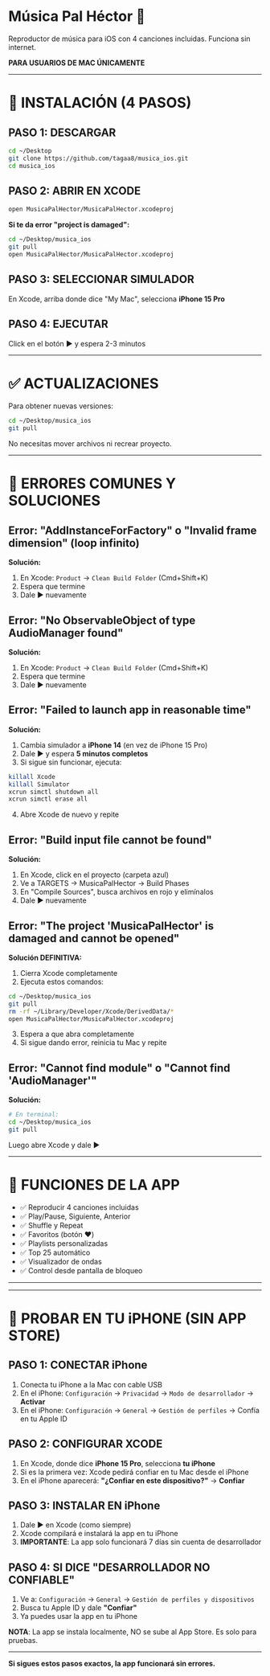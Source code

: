 # Música Pal Héctor 🎵

Reproductor de música para iOS con 4 canciones incluidas. Funciona sin internet.

**PARA USUARIOS DE MAC ÚNICAMENTE**

---

# 🚀 INSTALACIÓN (4 PASOS)

## PASO 1: DESCARGAR
```bash
cd ~/Desktop
git clone https://github.com/tagaa8/musica_ios.git
cd musica_ios
```

## PASO 2: ABRIR EN XCODE
```bash
open MusicaPalHector/MusicaPalHector.xcodeproj
```

**Si te da error "project is damaged":**
```bash
cd ~/Desktop/musica_ios
git pull
open MusicaPalHector/MusicaPalHector.xcodeproj
```

## PASO 3: SELECCIONAR SIMULADOR
En Xcode, arriba donde dice "My Mac", selecciona **iPhone 15 Pro**

## PASO 4: EJECUTAR
Click en el botón **▶️** y espera 2-3 minutos

---

# ✅ ACTUALIZACIONES

Para obtener nuevas versiones:
```bash
cd ~/Desktop/musica_ios
git pull
```

No necesitas mover archivos ni recrear proyecto.

---

# 🔧 ERRORES COMUNES Y SOLUCIONES

## Error: "AddInstanceForFactory" o "Invalid frame dimension" (loop infinito)
**Solución:**
1. En Xcode: `Product` → `Clean Build Folder` (Cmd+Shift+K)
2. Espera que termine
3. Dale ▶️ nuevamente

## Error: "No ObservableObject of type AudioManager found"
**Solución:**
1. En Xcode: `Product` → `Clean Build Folder` (Cmd+Shift+K)
2. Espera que termine
3. Dale ▶️ nuevamente

## Error: "Failed to launch app in reasonable time"
**Solución:**
1. Cambia simulador a **iPhone 14** (en vez de iPhone 15 Pro)
2. Dale ▶️ y espera **5 minutos completos**
3. Si sigue sin funcionar, ejecuta:
```bash
killall Xcode
killall Simulator
xcrun simctl shutdown all
xcrun simctl erase all
```
4. Abre Xcode de nuevo y repite

## Error: "Build input file cannot be found"
**Solución:**
1. En Xcode, click en el proyecto (carpeta azul)
2. Ve a TARGETS → MusicaPalHector → Build Phases
3. En "Compile Sources", busca archivos en rojo y elimínalos
4. Dale ▶️ nuevamente

## Error: "The project 'MusicaPalHector' is damaged and cannot be opened"
**Solución DEFINITIVA:**
1. Cierra Xcode completamente
2. Ejecuta estos comandos:
```bash
cd ~/Desktop/musica_ios
git pull
rm -rf ~/Library/Developer/Xcode/DerivedData/*
open MusicaPalHector/MusicaPalHector.xcodeproj
```
3. Espera a que abra completamente
4. Si sigue dando error, reinicia tu Mac y repite

## Error: "Cannot find module" o "Cannot find 'AudioManager'"
**Solución:**
```bash
# En terminal:
cd ~/Desktop/musica_ios
git pull
```
Luego abre Xcode y dale ▶️

---

# 📱 FUNCIONES DE LA APP

- ✅ Reproducir 4 canciones incluidas
- ✅ Play/Pause, Siguiente, Anterior  
- ✅ Shuffle y Repeat
- ✅ Favoritos (botón ❤️)
- ✅ Playlists personalizadas
- ✅ Top 25 automático
- ✅ Visualizador de ondas
- ✅ Control desde pantalla de bloqueo

---

---

# 📱 PROBAR EN TU iPHONE (SIN APP STORE)

## PASO 1: CONECTAR iPhone
1. Conecta tu iPhone a la Mac con cable USB
2. En el iPhone: `Configuración` → `Privacidad` → `Modo de desarrollador` → **Activar**
3. En el iPhone: `Configuración` → `General` → `Gestión de perfiles` → Confía en tu Apple ID

## PASO 2: CONFIGURAR XCODE
1. En Xcode, donde dice **iPhone 15 Pro**, selecciona **tu iPhone**
2. Si es la primera vez: Xcode pedirá confiar en tu Mac desde el iPhone
3. En el iPhone aparecerá: **"¿Confiar en este dispositivo?"** → **Confiar**

## PASO 3: INSTALAR EN iPhone
1. Dale ▶️ en Xcode (como siempre)
2. Xcode compilará e instalará la app en tu iPhone
3. **IMPORTANTE**: La app solo funcionará 7 días sin cuenta de desarrollador

## PASO 4: SI DICE "DESARROLLADOR NO CONFIABLE"
1. Ve a: `Configuración` → `General` → `Gestión de perfiles y dispositivos`
2. Busca tu Apple ID y dale **"Confiar"**
3. Ya puedes usar la app en tu iPhone

**NOTA**: La app se instala localmente, NO se sube al App Store. Es solo para pruebas.

---

**Si sigues estos pasos exactos, la app funcionará sin errores.**